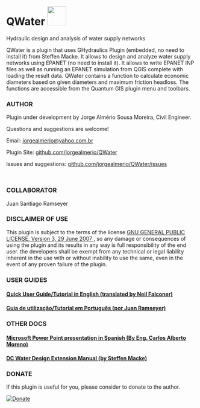 # QWater <img src="/images/icon.png" width="50"/> 
Hydraulic design and analysis of water supply networks

QWater is a plugin that uses GHydraulics Plugin (embedded, no need to install it) from Steffen Macke. It allows to design and analyze water supply networks using EPANET (no need to install it). It allows to write EPANET INP files as well as running an EPANET simulation from QGIS complete with loading the result data. QWater contains a function to calculate economic diameters based on given diameters and maximum friction headloss. The functions are accessible from the Quantum GIS plugin menu and toolbars.

### AUTHOR
<p class="western">Plugin under development by Jorge Alm&eacute;rio Sousa Moreira, Civil Engineer.</p>
<p class="western">Questions and suggestions are welcome!</p>
<p class="western">Email: <a class="western" href="mailto:jorgealmerio@yahoo.com.br"> jorgealmerio@yahoo.com.br </a></p>
<p class="western">Plugin Site: <a class="western" href="https://github.com/jorgealmerio/QWater/blob/master/README.md"> github.com/jorgealmerio/QWater </a></p>
<p class="western">Issues and suggestions: <a class="western" href="https://github.com/jorgealmerio/QWater/issues"> github.com/jorgealmerio/QWater/issues </a></p>
<p class="western" style="line-height: 100%;">&nbsp;</p>

### COLLABORATOR
Juan Santiago Ramseyer

### DISCLAIMER OF USE

<p class="western">This plugin is subject to the terms of the license <a href="https://www.gnu.org/licenses/gpl-3.0.html">GNU GENERAL PUBLIC LICENSE, Version 3, 29 June 2007 </a>, so any damage or consequences of using the plugin and its results in any way is full responsibility of the end user. the developers shall be exempt from any technical or legal liability inherent in the use with or without inability to use the same, even in the event of any proven failure of the plugin.</p>

### USER GUIDES

#### [Quick User Guide/Tutorial in English (translated by Neil Falconer)](tutorial_en.md)

#### [Guia de utilização/Tutorial em Português (por Juan Ramseyer)](tutorial_ptbr.md)

### OTHER DOCS

#### [Microsoft Power Point presentation in Spanish (By Eng. Carlos Alberto Moreno)](Docs/Presentacion_QWater.pptx)
#### [DC Water Design Extension Manual (by Steffen Macke)](http://epanet.de/dcwaterdesign/manual.html)

### DONATE
  
 <p>If this plugin is useful for you, please consider to donate to the author.</p>
 <a href="https://www.paypal.com/cgi-bin/webscr?button=donate&business=G5ERSTGG4U426&item_name=Jorge+Almerio/Qgis+QWater+plugin&quantity=&amount=&currency_code=BRL&shipping=&tax=&notify_url=&cmd=_donations&bn=JavaScriptButton_donate&env=www" target="_blank">
 <img border="0" alt="Donate" src="https://www.paypalobjects.com/en_US/i/btn/btn_donateCC_LG.gif">
 </a>
